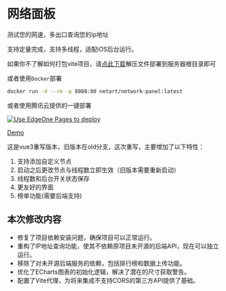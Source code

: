 # 网络面板

测试您的网速，多出口查询您的ip地址

支持定量完成，支持多线程，适配iOS后台运行。

如果你不了解如何打包vite项目，请[点此下载](https://github.com/ljxi/NetworkPanel/archive/refs/heads/gh-pages.zip)解压文件部署到服务器根目录即可

或者使用`Docker`部署
```bash
docker run -d --rm -p 8080:80 netart/network-panel:latest
```

或者使用腾讯云提供的一键部署

[![Use EdgeOne Pages to deploy](https://cdnstatic.tencentcs.com/edgeone/pages/deploy.svg)](https://edgeone.ai/pages/new?repository-url=https%3A%2F%2Fgithub.com%2Fljxi%2FNetworkPanel&repository-name=NetworkPanel&project-name=network-panel&build-command=pnpm%20run%20build&install-command=pnpm%20i&output-directory=dist&root-directory=.%2F)

[Demo](https://ljxi.github.io/NetworkPanel/)

这是vue3重写版本，旧版本在old分支，这次重写，主要增加了以下特性：

1. 支持添加自定义节点
2. 启动之后更改节点与线程数立即生效（旧版本需要重新启动）
3. 线程数和后台开关状态保存
4. 更友好的界面
5. 榜单功能(需要后端支持)

## 本次修改内容

- 修复了项目依赖安装问题，确保项目可以正常运行。
- 重构了IP地址查询功能，使其不依赖原项目未开源的后端API，现在可以独立运行。
- 移除了对未开源后端服务的依赖，包括排行榜和数据上传功能。
- 优化了ECharts图表的初始化逻辑，解决了潜在的尺寸获取警告。
- 配置了Vite代理，为将来集成不支持CORS的第三方API提供了基础。

